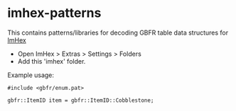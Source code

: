 # imhex-patterns

This contains patterns/libraries for decoding GBFR table data structures for [ImHex](https://imhex.werwolv.net/)

- Open ImHex > Extras > Settings > Folders
- Add this 'imhex' folder.

Example usage:

```
#include <gbfr/enum.pat>

gbfr::ItemID item = gbfr::ItemID::Cobblestone;
```
